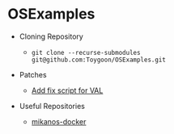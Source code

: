# OSExamples
- Cloning Repository

    * `git clone --recurse-submodules git@github.com:Toygoon/OSExamples.git`

- Patches
    * [Add fix script for VAL](https://github.com/Toygoon/OSExamples/commit/5d73ae4bdaf76fe77933a720bc89680550c0bb51)

- Useful Repositories
    * [mikanos-docker](https://zenn.dev/sarisia/articles/6b57ea835344b6)
